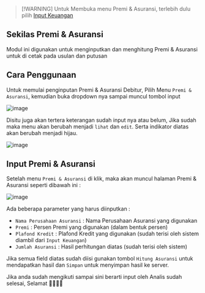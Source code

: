 > [!WARNING] Untuk Membuka menu Premi & Asuransi, terlebih dulu pilih
[Input Keuangan](keuangan.md)

## Sekilas Premi & Asuransi

Modul ini digunakan untuk menginputkan dan menghitung Premi & Asuransi untuk di cetak pada usulan dan putusan

## Cara Penggunaan

Untuk memulai penginputan Premi & Asuransi Debitur, Pilih Menu `Premi & Asuransi`, kemudian buka dropdown nya sampai muncul tombol input 

![image](https://user-images.githubusercontent.com/45744788/202994533-59554c0f-22ce-49f0-9a57-aa24b37ccaae.png)

Disitu juga akan tertera keterangan sudah input nya atau belum, Jika sudah maka menu akan berubah menjadi `lihat` dan `edit`.
Serta indikator diatas akan berubah menjadi hijau.

![image](https://user-images.githubusercontent.com/45744788/202996401-701695e1-1676-4c12-bb41-2d79933086e0.png)


## Input Premi & Asuransi

Setelah menu `Premi & Asuransi` di klik, maka akan muncul halaman Premi & Asuransi seperti dibawah ini : 

![image](https://user-images.githubusercontent.com/45744788/202994783-2b41fff0-5412-4b03-890b-ba9e0a49a782.png)

Ada beberapa parameter yang harus diinputkan :

- `Nama Perusahaan Asuransi` : Nama Perusahaan Asuransi yang digunakan
- `Premi` : Persen Premi yang digunakan (dalam bentuk persen)
- `Plafond Kredit` : Plafond Kredit yang digunakan (sudah terisi oleh sistem diambil dari `Input Keuangan`)
- `Jumlah Asuransi` : Hasil perhitungan diatas (sudah terisi oleh sistem)

Jika semua field diatas sudah diisi gunakan tombol `Hitung Asuransi` untuk mendapatkan hasil dan `Simpan` untuk menyimpan hasil ke server.

Jika anda sudah mengikuti sampai sini berarti input oleh Analis sudah selesai, Selamat 🎉🎉🎉🎉